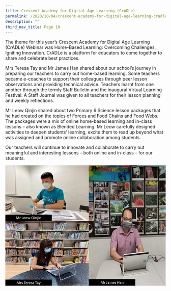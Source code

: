 ```yaml
---
title: Crescent Academy for Digital Age Learning (CrADLe)
permalink: /2020/10/04/crescent-academy-for-digital-age-learning-cradle/
description: ""
third_nav_title: Page 10
---
```


<p>The theme for this year&rsquo;s Crescent Academy for Digital Age Learning (CrADLe) Webinar was Home-Based Learning: Overcoming Challenges, Igniting Innovation. CrADLe is a platform for educators to come together to share and celebrate best practices.</p>
<p>Mrs Teresa Tay and Mr James Han shared about our school&rsquo;s journey in preparing our teachers to carry out home-based learning. Some teachers became e-coaches to support their colleagues through peer lesson observations and providing technical advice. Teachers learnt from one another through the termly Staff Bulletin and the inaugural Virtual Learning Festival. A Staff Journal was given to all teachers for their lesson planning and weekly reflections.</p>
<p>Mr Leow Qinjin shared about two Primary 6 Science lesson packages that he had created on the topics of Forces and Food Chains and Food Webs. The packages were a mix of online home-based learning and in-class lessons &ndash; also known as Blended Learning. Mr Leow carefully designed activities to deepen students&rsquo; learning, excite them to read up beyond what was assigned and promote online collaboration among students.</p>
<p>Our teachers will continue to innovate and collaborate to carry out meaningful and interesting lessons &ndash; both online and in-class &ndash; for our students.</p>
<img src="/images/QJTTJH-at-Cradle.jpg">
